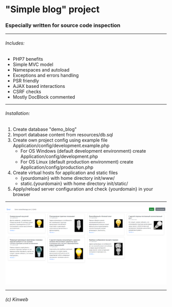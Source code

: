 # "Simple blog" project
### Especially written for source code inspection

---

###### Includes:

- PHP7 benefits
- Simple MVC model
- Namespaces and autoload
- Exceptions and errors handling
- PSR friendly
- AJAX based interactions
- CSRF checks
- Mostly DocBlock commented

---

###### Installation:

1. Create database "demo_blog"
2. Import database content from resources/db.sql
3. Create own project config using example file Application/config/development.example.php
	- For OS Windows (default development environment) create Application/config/development.php
	- For OS Linux (default production environment) create Application/config/production.php
4. Create virtual hosts for application and static files
	- {yourdomain} with home directory init/www/
	- static.{yourdomain} with home directory init/static/
5. Apply/reload server configuration and check {yourdomain} in your browser

---

![Screenshot](https://github.com/bromius/demo_blog/blob/master/resources/screenshot.png)

---

###### (c) Kinweb